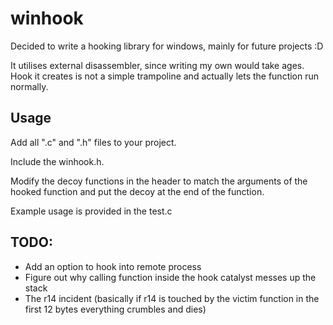 # winhook

Decided to write a hooking library for windows, mainly for future projects :D

It utilises external disassembler, since writing my own would take ages. Hook it creates is not a simple trampoline and actually lets the function run normally.



## Usage
Add all ".c" and ".h" files to your project.

Include the winhook.h.

Modify the decoy functions in the header to match the arguments of the hooked function and put the decoy at the end of the function.

Example usage is provided in the test.c

## TODO:
 - Add an option to hook into remote process
 - Figure out why calling function inside the hook catalyst messes up the stack
 - The r14 incident (basically if r14 is touched by the victim function in the first 12 bytes everything crumbles and dies)
